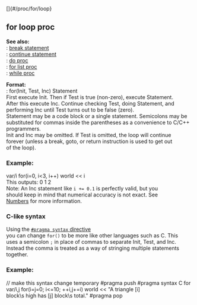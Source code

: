 []{#/proc/for/loop}    
## for loop proc    
**See also:**    
:   [break statement](/ref/proc/break.md)    
:   [continue statement](/ref/proc/continue.md)    
:   [do proc](/ref/proc/do.md)    
:   [for list proc](/ref/proc/for/list.md)    
:   [while proc](/ref/proc/while.md)    
<!-- -->    
**Format:**    
:   for(Init, Test, Inc) Statement    
First execute Init. Then if Test is true (non-zero), execute Statement.    
After this execute Inc. Continue checking Test, doing Statement, and    
performing Inc until Test turns out to be false (zero).    
Statement may be a code block or a single statement. Semicolons may be    
substituted for commas inside the parentheses as a convenience to C/C++    
programmers.    
Init and Inc may be omitted. If Test is omitted, the loop will continue    
forever (unless a break, goto, or return instruction is used to get out    
of the loop).    
### Example:    
var/i for(i=0, i\<3, i++) world \<\< i    
This outputs: 0 1 2    
Note: An Inc statement like `i += 0.1` is perfectly valid, but you    
should keep in mind that numerical accuracy is not exact. See    
[Numbers](/ref/%7Bnotes%7D/numbers.md) for more information.    
### C-like syntax    
Using the [`#pragma syntax` directive](/ref/DM/preprocessor/pragma/syntax.md)    
you can change `for()` to be more like other languages such as C. This    
uses a semicolon `;` in place of commas to separate Init, Test, and Inc.    
Instead the comma is treated as a way of stringing multiple statements    
together.    
### Example:    
// make this syntax change temporary #pragma push #pragma syntax C for    
var/i,j for(i=j=0; i\<=10; ++i,j+=i) world \<\< \"A triangle \[i\]    
block\\s high has \[j\] block\\s total.\" #pragma pop  